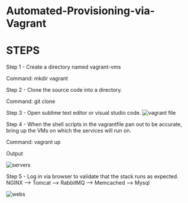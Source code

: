 # Automated-Provisioning-via-Vagrant

# STEPS

Step 1 - Create a directory named vagrant-vms

Command: mkdir vagrant

Step 2 - Clone the source code into a directory.

Command: git clone <source code>

Step 3 - Open sublime text editor or visual studio code.
![vagrant file](https://user-images.githubusercontent.com/52894481/184517120-1e4b0a7c-1915-48b9-b462-a74f11fffa30.PNG)

Step 4 - When the shell scripts in the vagrantfile pan out to be accurate, bring up the VMs on which the services will run on.

Command: vagrant up

Output

![servers](https://user-images.githubusercontent.com/52894481/184517128-82783e7c-5afe-4396-a84a-85d2e57c53d5.PNG)

Step 5 - Log in via browser to validate that the stack runs as expected. NGINX --> Tomcat --> RabbitMQ --> Memcached --> Mysql

![webs](https://user-images.githubusercontent.com/52894481/184517140-960d0e0f-a38e-4351-8473-72db3297cd22.JPG)




